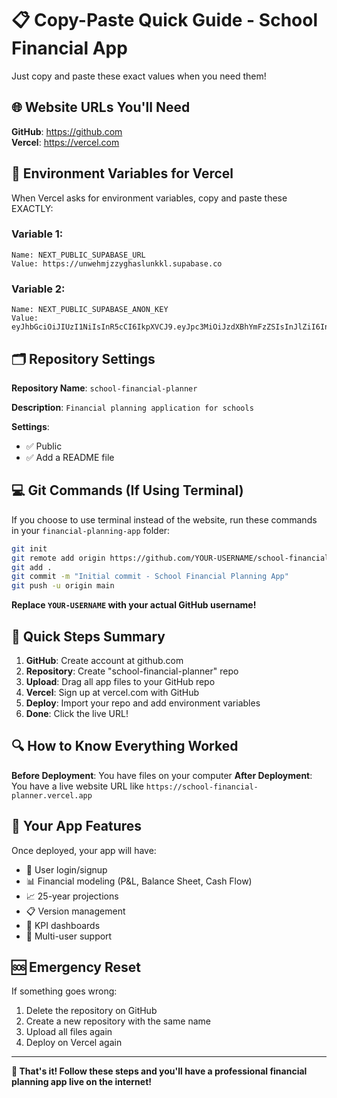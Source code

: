 # 📋 Copy-Paste Quick Guide - School Financial App

Just copy and paste these exact values when you need them!

## 🌐 Website URLs You'll Need

**GitHub**: https://github.com  
**Vercel**: https://vercel.com

## 🔑 Environment Variables for Vercel

When Vercel asks for environment variables, copy and paste these EXACTLY:

### Variable 1:
```
Name: NEXT_PUBLIC_SUPABASE_URL
Value: https://unwehmjzzyghaslunkkl.supabase.co
```

### Variable 2:
```
Name: NEXT_PUBLIC_SUPABASE_ANON_KEY  
Value: eyJhbGciOiJIUzI1NiIsInR5cCI6IkpXVCJ9.eyJpc3MiOiJzdXBhYmFzZSIsInJlZiI6InVud2VobWp6enlnaGFzbHVua2tsIiwicm9sZSI6ImFub24iLCJpYXQiOjE3NjE4NDY0OTksImV4cCI6MjA3NzQyMjQ5OX0.jGLRYqCQpsWUH4BPQ5gvdeez9o1H18Hf0W3ULEpfTRs
```

## 🗂️ Repository Settings

**Repository Name**: `school-financial-planner`

**Description**: `Financial planning application for schools`

**Settings**: 
- ✅ Public
- ✅ Add a README file

## 💻 Git Commands (If Using Terminal)

If you choose to use terminal instead of the website, run these commands in your `financial-planning-app` folder:

```bash
git init
git remote add origin https://github.com/YOUR-USERNAME/school-financial-planner.git
git add .
git commit -m "Initial commit - School Financial Planning App"
git push -u origin main
```

**Replace `YOUR-USERNAME` with your actual GitHub username!**

## 🎯 Quick Steps Summary

1. **GitHub**: Create account at github.com
2. **Repository**: Create "school-financial-planner" repo
3. **Upload**: Drag all app files to your GitHub repo
4. **Vercel**: Sign up at vercel.com with GitHub
5. **Deploy**: Import your repo and add environment variables
6. **Done**: Click the live URL!

## 🔍 How to Know Everything Worked

**Before Deployment**: You have files on your computer
**After Deployment**: You have a live website URL like `https://school-financial-planner.vercel.app`

## 📱 Your App Features

Once deployed, your app will have:
- 🔐 User login/signup
- 📊 Financial modeling (P&L, Balance Sheet, Cash Flow)
- 📈 25-year projections
- 📋 Version management
- 📑 KPI dashboards
- 👥 Multi-user support

## 🆘 Emergency Reset

If something goes wrong:
1. Delete the repository on GitHub
2. Create a new repository with the same name
3. Upload all files again
4. Deploy on Vercel again

---

**🎉 That's it! Follow these steps and you'll have a professional financial planning app live on the internet!**